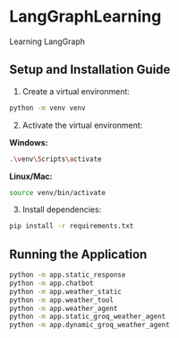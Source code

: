 # LangGraphLearning
Learning LangGraph

## Setup and Installation Guide

1. Create a virtual environment:
```bash
python -m venv venv
```

2. Activate the virtual environment:

**Windows:**
```bash
.\venv\Scripts\activate
```

**Linux/Mac:**
```bash
source venv/bin/activate
```

3. Install dependencies:
```bash
pip install -r requirements.txt
```

## Running the Application
```bash
python -m app.static_response
python -m app.chatbot
python -m app.weather_static
python -m app.weather_tool
python -m app.weather_agent
python -m app.static_groq_weather_agent
python -m app.dynamic_groq_weather_agent
```